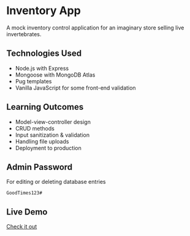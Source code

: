 # Inventory App

A mock inventory control application for an imaginary store selling
live invertebrates.

## Technologies Used

- Node.js with Express
- Mongoose with MongoDB Atlas
- Pug templates
- Vanilla JavaScript for some front-end validation

## Learning Outcomes

- Model-view-controller design
- CRUD methods
- Input sanitization & validation
- Handling file uploads
- Deployment to production

## Admin Password
For editing or deleting database entries
```
GoodTimes123#
```

## Live Demo

[Check it out](https://still-brook-1613.fly.dev/)
